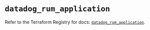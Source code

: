# `datadog_rum_application`

Refer to the Terraform Registry for docs: [`datadog_rum_application`](https://registry.terraform.io/providers/datadog/datadog/3.40.0/docs/resources/rum_application).
